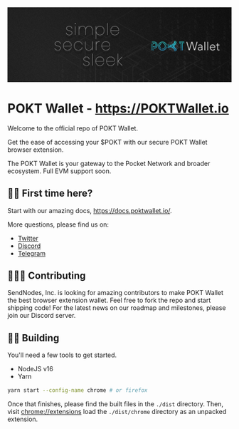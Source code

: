 
<img src="./docs/img/1500x500.jpeg"/>

# POKT Wallet - https://POKTWallet.io

Welcome to the official repo of POKT Wallet.

Get the ease of accessing your $POKT with our secure POKT Wallet browser extension.

The POKT Wallet is your gateway to the Pocket Network and broader ecosystem. Full EVM support soon.

## 🙋‍♀️ First time here?

Start with our amazing docs, https://docs.poktwallet.io/.

More questions, please find us on:

- [Twitter](https://twitter.com/POKTWallet)
- [Discord](https://discord.gg/Gh76tPkjTn)
- [Telegram](https://t.me/poktwallet)

## 👩🏻‍💻 Contributing

SendNodes, Inc. is looking for amazing contributors to make POKT Wallet the best browser extension wallet. Feel free to fork the repo and start shipping code! For the latest news on our roadmap and milestones, please join our Discord server.

## 👷‍♀️ Building

You'll need a few tools to get started.

- NodeJS v16
- Yarn

```sh
yarn start --config-name chrome # or firefox
```

Once that finishes, please find the built files in the `./dist` directory. Then, visit <a href="chrome://extensions">chrome://extensions</a> load the `./dist/chrome` directory as an unpacked extension. 